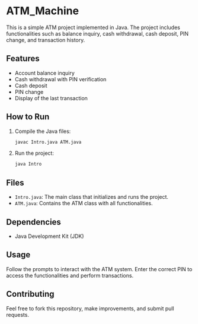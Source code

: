 # ATM_Machine

This is a simple ATM project implemented in Java. The project includes functionalities such as balance inquiry, cash withdrawal, cash deposit, PIN change, and transaction history.

## Features

- Account balance inquiry
- Cash withdrawal with PIN verification
- Cash deposit
- PIN change
- Display of the last transaction

## How to Run

1. Compile the Java files:
    ```bash
    javac Intro.java ATM.java
    ```

2. Run the project:
    ```bash
    java Intro
    ```

## Files

- `Intro.java`: The main class that initializes and runs the project.
- `ATM.java`: Contains the ATM class with all functionalities.

## Dependencies

- Java Development Kit (JDK)

## Usage

Follow the prompts to interact with the ATM system. Enter the correct PIN to access the functionalities and perform transactions.

## Contributing

Feel free to fork this repository, make improvements, and submit pull requests.